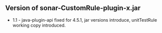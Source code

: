 
Version of sonar-CustomRule-plugin-x.jar
----------------------------
* 1.1 - java-plugin-api fixed for 4.5.1, jar versions introduce, unitTestRule working copy introduced.
